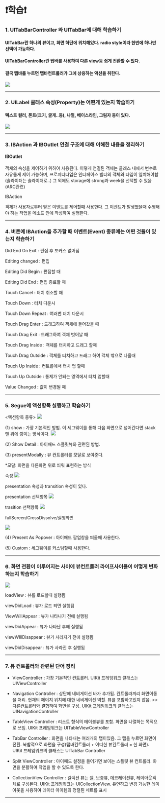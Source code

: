 # ❗️학습❗️
### 1. UITabBarController 와 UITabBar에 대해 학습하기
#### UITabBar란 하나의 뷰이고, 화면 하단에 위치해있다. radio style이라 한번에 하나만 선택이 가능하다.
#### UITabBarController란 탭바를 사용하여 다른 view등 쉽게 전환할 수 있다.
#### 결국 탭바를 누르면 탭바컨트롤러가 그에 상응하는 액션을 취한다.
<img src="https://user-images.githubusercontent.com/97685264/223128583-d7f9b1ff-180e-4bec-bcdd-3e1ee2ff7121.png">
 
 - - -

### 2. UILabel 클래스 속성(Property)는 어떤게 있는지 학습하기
#### 텍스트 컬러, 폰트(크기, 굴게..등), 나열, 베이스라인, 그림자 등이 있다.
<img src="https://user-images.githubusercontent.com/97685264/223303146-27768ccb-3046-4070-8ec9-f643ebeb69c4.png">

- - -

### 3. IBAction 과 IBOutlet 연결 구조에 대해 이해한 내용을 정리하기
#### IBOutlet 
객체의 속성을 제어하기 위하여 사용된다.
이렇게 연결된 객체는 클래스 내에서 변수로 자유롭게 제어 가능하며, 
프로퍼티타입은 인터페이스 빌더의 객체와 타입이 일치해야함(슬라이더는 슬라이더로..)
그 외에도 storage에 strong과 week을 선택할 수 있음(ARC관련)


IBAction

객체가 사용자로부터 받은 이벤트를 제어할때 사용한다. 
그 이벤트가 발생했을때 수행해야 하는 작업을 메소드 안에 작성하여 실행한다.
- - -

### 4. 버튼에 IBAction을 추가할 때 이벤트(Event) 종류에는 어떤 것들이 있는지 학습하기

Did End On Exit : 편집 후 포커스 없어짐

Editing changed : 편집

Editing Did Begin : 편집할 때

Editing Did End : 편집 종료할 때

Touch Cancel : 터치 취소할 때

Touch Down : 터치 다운시

Touch Down Repeat : 여러번 터치 다운시

Touch Drag Enter : 드래그하여 객체에 들어갔을 때

Touch Drag Exit : 드래그하여 객체 벗어날 때

Touch Drag Inside : 객체를 터치하고 드래그 할때

Touch Drag Outside : 객체를 터치하고 드래그 하여 객체 밖으로 나올때

Touch Up Inside : 컨트롤에서 터치 업 할때

Touch Up Outside : 통제가 안되는 영역에서 터치 업할때

Value Changed : 값이 변경될 때
- - -
### 5. Segue에 액션항목 실행하고 학습하기
<액션항목 종류>
<img src = "https://user-images.githubusercontent.com/97685264/223920356-541da9cb-fa75-4fa0-bf04-be14454d087c.png">


(1) show : 가장 기본적인 방법. 이 세그웨이를 통해 다음 화면으로 넘어간다면 stack 맨 위에 쌓이는 방식이다.
<img src = "https://user-images.githubusercontent.com/97685264/223919439-16989ab7-fba5-46ff-92a8-2f14e0f2e3e9.gif">



(2) Show Detail : 아이패드 스플릿뷰와 관련된 방법.


(3) presentModally : 뷰 컨트롤러를 모달로 보여준다.

*모달: 화면을 다른화면 위로 띄워 표현하는 방식

속성
<img src = "https://user-images.githubusercontent.com/97685264/223919572-25ddc355-99d2-4360-83d7-eec141d1705e.png">

presentation 속성과 transition 속성이 있다.

presentation 선택항목
<img src = "https://user-images.githubusercontent.com/97685264/223919603-2abb2575-fa23-416f-bd40-85014f0295dd.png">

trasition 선택항목
<img src = "https://user-images.githubusercontent.com/97685264/223919662-cbf5df32-d6f1-473c-9ad7-244ac4be23dc.png">


fullScreen/CrossDissolve/실행화면

<img src = "https://user-images.githubusercontent.com/97685264/223919498-be32dbdb-434a-4755-9b3e-ff27d24a493a.gif">


(4) Present As Popover : 아이패드 팝업창을 띄울때 사용한다.

(5) Custom : 세그웨이를 커스텀할때 사용한다.
- - -
### 6. 화면 전환이 이루어지는 사이에 뷰컨트롤러 라이프사이클이 어떻게 변화하는지 학습하기

<img src = "https://img1.daumcdn.net/thumb/R1280x0/?scode=mtistory2&fname=https%3A%2F%2Ft1.daumcdn.net%2Fcfile%2Ftistory%2F2613D13C58C64DE32C">

loadView : 뷰를 로드할때 실행됨

viewDidLoad : 뷰가 로드 되면 실행됨

ViewWillAppear : 뷰가 나타나기 전에 실행됨

viewDidAppear : 뷰가 나타난 후에 실행됨

viewWIllDisappear : 뷰가 사라지기 전에 실행됨

viewDidDisappear : 뷰가 사라진 후 실행됨
- - -
### 7. 뷰 컨트롤러와 관련된 단어 정리
* ViewController : 
    가장 기본적인 컨트롤러.
    UIKit 프레임워크 클래스는 UIViewController

* Navigation Controller : 
    상단에 네비게이션 바가 추가됨. 
    컨트롤러끼리 화면이동을 처리. 
    현재의 페이지 위치에 대한 네비게이션 역할. 
    뷰를 포함하고있지 않음. >> 다른컨트롤러와 결합하여 화면을 구성. 
    UIKit 프레임워크의 클래스는 UINavigationController
    
* TableView Controller : 
    리스트 형식의 테이블뷰를 포함. 
    화면을 나열하는 목적으로 쓰임. 
    UIKit 프레임워크는 UITableViewController
    
* TabBar Controller : 
    화면을 나타내는 여러개의 탭이있음. 그 탭을 누르면 화면이 전환. 
    복합적으로 화면을 구성(탭바컨트롤러 + 어떠한 뷰컨트롤러 = 한 화면). 
    UIKit 프레임워크의 클래스는 UITabBar Controller

* Split ViewController : 
    아이패드 설정을 들어가면 보이는 스플릿 뷰 컨트롤러. 
    화면을 분활하여 작업을 할 수 있도록 한다.

* CollectionView Controller : 
    컬렉션 뷰는 셀, 보충뷰, 데코레이션뷰, 레이아웃객체로 구성된다. 
    UIKit 프레임워크는 UICollectionView. 
    유연하고 변경 가능한 레이아웃을 사용하여 데이터 아이템의 정렬된 세트를 표시
- - -


